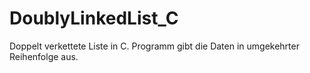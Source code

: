 # DoublyLinkedList_C
Doppelt verkettete Liste in C. Programm gibt die Daten in umgekehrter Reihenfolge aus.
